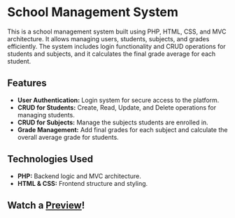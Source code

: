 # School Management System

This is a school management system built using PHP, HTML, CSS, and MVC architecture. It allows managing users, students, subjects, and grades efficiently. The system includes login functionality and CRUD operations for students and subjects, and it calculates the final grade average for each student.

## Features

- **User Authentication:** Login system for secure access to the platform.
- **CRUD for Students:** Create, Read, Update, and Delete operations for managing students.
- **CRUD for Subjects:** Manage the subjects students are enrolled in.
- **Grade Management:** Add final grades for each subject and calculate the overall average grade for students.
  
## Technologies Used

- **PHP:** Backend logic and MVC architecture.
- **HTML & CSS:** Frontend structure and styling.

## Watch a [Preview](https://www.youtube.com/watch?v=_M1pXknzIyI)!


